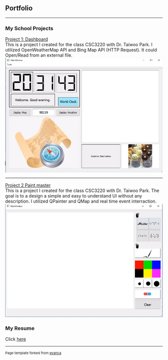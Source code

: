 ## Portfolio

---

### My School Projects 

[Project 1: Dashboard](/sample_page)
<br>
This is a project I created for the class CSC3220 with Dr. Taiwoo Park.
I utilized OpenWeatherMap API and Bing Map API (HTTP Request).
It could Open/Read from an external file.
<img src="images/Project 1.png?raw=true"/>

---

[Project 2 Paint master](/Page)
<br>
This is a project I created for the class CSC3220 with Dr. Taiwoo Park.
The goal is to a design a simple and easy to understand UI without any description.
I utilized QPainter and QMap and real time event interraction.
<img src="images/Project2.png?raw=true"/>


### My Resume
Click [here](/pdf/Resume.pdf)

---
<p style="font-size:11px">Page template forked from <a href="https://github.com/evanca/quick-portfolio">evanca</a></p>
<!-- Remove above link if you don't want to attibute -->

